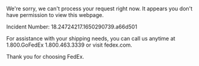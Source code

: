  	


 	

We're sorry, we can't process your request right now. It appears you don't have permission to view this webpage.


Incident Number: 18.24724217.1650290739.a66d501





For assistance with your shipping needs, you can call us anytime at 1.800.GoFedEx 1.800.463.3339 or visit fedex.com.




Thank you for choosing FedEx.